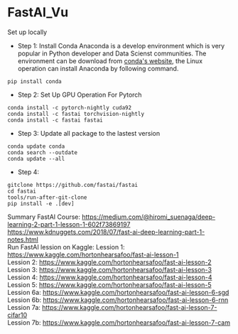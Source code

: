 

# FastAI_Vu
Set up locally
* Step 1: Install Conda
Anaconda is a develop environment which is very popular in Python developer and Data Scienst communities. The environment can be download from [conda's website](https://www.anaconda.com/download/), the Linux operation can install Anaconda by following command. 
```
pip install conda
```
* Step 2: Set Up GPU Operation For Pytorch
```
conda install -c pytorch-nightly cuda92
conda install -c fastai torchvision-nightly
conda install -c fastai fastai 
```
* Step 3: Update all package to the lastest version
```
conda update conda
conda search --outdate
conda update --all
```
* Step 4: 
```
gitclone https://github.com/fastai/fastai
cd fastai
tools/run-after-git-clone
pip install -e .[dev]
```

Summary FastAI Course: https://medium.com/@hiromi_suenaga/deep-learning-2-part-1-lesson-1-602f73869197<br>
https://www.kdnuggets.com/2018/07/fast-ai-deep-learning-part-1-notes.html<br>
Run FastAI lession on Kaggle:
Lession 1: https://www.kaggle.com/hortonhearsafoo/fast-ai-lesson-1 <br/>
Lession 2: https://www.kaggle.com/hortonhearsafoo/fast-ai-lesson-2 <br/>
Lession 3: https://www.kaggle.com/hortonhearsafoo/fast-ai-lesson-3 <br/>
Lession 4: https://www.kaggle.com/hortonhearsafoo/fast-ai-lesson-4 <br/>
Lession 5: https://www.kaggle.com/hortonhearsafoo/fast-ai-lesson-5 <br/>
Lession 6a: https://www.kaggle.com/hortonhearsafoo/fast-ai-lesson-6-sgd <br/>
Lession 6b: https://www.kaggle.com/hortonhearsafoo/fast-ai-lesson-6-rnn <br/>
Lession 7a: https://www.kaggle.com/hortonhearsafoo/fast-ai-lesson-7-cifar10 <br/>
Lession 7b: https://www.kaggle.com/hortonhearsafoo/fast-ai-lesson-7-cam <br/>

